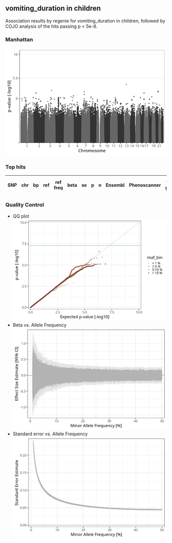 ## vomiting_duration in children
Association results by regenie for vomiting_duration in children, followed by COJO analysis of the hits passing p < 5e-8.
### Manhattan
![](figures/pop_children_pheno_vomiting_duration_mh.png)
### Top hits
| SNP | chr | bp | ref | ref freq | beta | se | p | n | Ensembl | Phenoscanner | freq geno | b joint | b joint se | p joint | ld r |
| --- | --- | -- | --- | -------- | ---- | -- | - | - | ------- | ------------ | --------- | ------- | ---------- | ------- | ---- |
### Quality Control
- QQ plot
![](figures/pop_children_pheno_vomiting_duration_qq.png)
- Beta vs. Allele Frequency
![](figures/pop_children_pheno_vomiting_duration_beta_af.png)
- Standard error vs. Allele Frequency
![](figures/pop_children_pheno_vomiting_duration_se_af.png)
